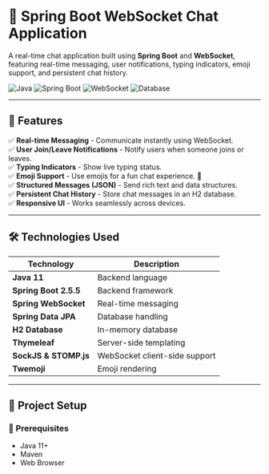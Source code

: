 # 🚀 Spring Boot WebSocket Chat Application

A real-time chat application built using **Spring Boot** and **WebSocket**, featuring real-time messaging, user notifications, typing indicators, emoji support, and persistent chat history. 

![Java](https://img.shields.io/badge/Java-11-blue?style=flat-square)
![Spring Boot](https://img.shields.io/badge/Spring%20Boot-2.5.5-brightgreen?style=flat-square)
![WebSocket](https://img.shields.io/badge/WebSocket-Enabled-orange?style=flat-square)
![Database](https://img.shields.io/badge/Database-H2-yellow?style=flat-square)

---

## 🌟 Features

✅ **Real-time Messaging** - Communicate instantly using WebSocket.  
✅ **User Join/Leave Notifications** - Notify users when someone joins or leaves.  
✅ **Typing Indicators** - Show live typing status.  
✅ **Emoji Support** - Use emojis for a fun chat experience. 🎉  
✅ **Structured Messages (JSON)** - Send rich text and data structures.  
✅ **Persistent Chat History** - Store chat messages in an H2 database.  
✅ **Responsive UI** - Works seamlessly across devices.  

---

## 🛠️ Technologies Used

| Technology | Description |
|------------|-------------|
| **Java 11** | Backend language |
| **Spring Boot 2.5.5** | Backend framework |
| **Spring WebSocket** | Real-time messaging |
| **Spring Data JPA** | Database handling |
| **H2 Database** | In-memory database |
| **Thymeleaf** | Server-side templating |
| **SockJS & STOMP.js** | WebSocket client-side support |
| **Twemoji** | Emoji rendering |

---

## 📌 Project Setup

### 🔹 Prerequisites

- Java 11+
- Maven
- Web Browser


